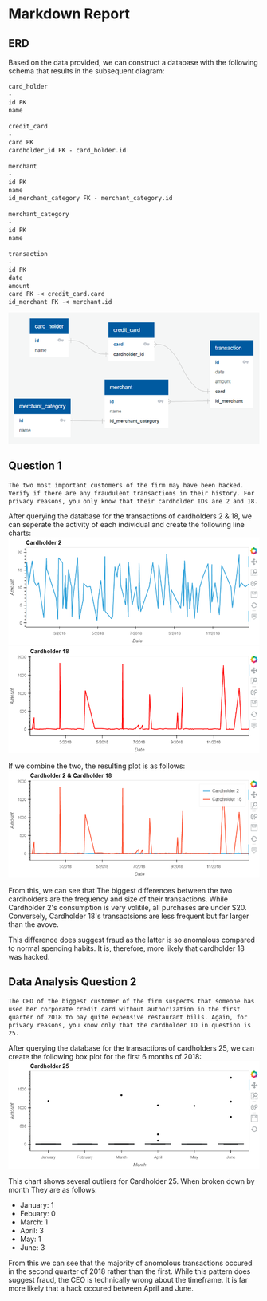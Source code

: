 # Markdown Report

## ERD

Based on the data provided, we can construct a database with the following schema that results in the subsequent diagram:

```
card_holder
-
id PK
name

credit_card
-
card PK
cardholder_id FK - card_holder.id

merchant
-
id PK
name
id_merchant_category FK - merchant_category.id

merchant_category
-
id PK
name

transaction
-
id PK
date
amount
card FK -< credit_card.card
id_merchant FK -< merchant.id
```

![ERD](Images/ERD.png)

## Question 1
```
The two most important customers of the firm may have been hacked. Verify if there are any fraudulent transactions in their history. For privacy reasons, you only know that their cardholder IDs are 2 and 18.
```

After querying the database for the transactions of cardholders 2 & 18,
we can seperate the activity of each individual and create the following line charts:
![Cardholder 2](Images/cardholder_2.png)
![Cardholder 18](Images/cardholder_18.png)

If we combine the two, the resulting plot is as follows:
![Cardholder 2 & 18](Images/cardholder_2%2618.png)


From this, we can see that The biggest differences between the two cardholders are the frequency and size of their transactions. While Cardholder 2's consumption is very volitile, all purchases are under $20. Conversely, Cardholder 18's transactsions are less frequent but far larger than the avove. 

This difference does suggest fraud as the latter is so anomalous compared to normal spending habits. It is, therefore, more likely that cardholder 18 was hacked.

## Data Analysis Question 2
```
The CEO of the biggest customer of the firm suspects that someone has used her corporate credit card without authorization in the first quarter of 2018 to pay quite expensive restaurant bills. Again, for privacy reasons, you know only that the cardholder ID in question is 25.
```

After querying the database for the transactions of cardholders 25, we can create the following box plot for the first 6 months of 2018:
![Cardholder 25](Images/cardholder_25.png)

This chart shows several outliers for Cardholder 25. When broken down by month They are as follows:
- January: 1
- Febuary: 0
- March: 1
- April: 3
- May: 1
- June: 3

From this we can see that the majority of anomolous transactions occured in the second quarter of 2018 rather than the first. While this pattern does suggest fraud, the CEO is technically wrong about the timeframe. It is far more likely that a hack occured between April and June. 
  


